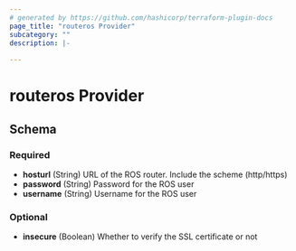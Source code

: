 ```yaml
---
# generated by https://github.com/hashicorp/terraform-plugin-docs
page_title: "routeros Provider"
subcategory: ""
description: |-
  
---
```


# routeros Provider





<!-- schema generated by tfplugindocs -->
## Schema

### Required

- **hosturl** (String) URL of the ROS router. Include the scheme (http/https)
- **password** (String) Password for the ROS user
- **username** (String) Username for the ROS user

### Optional

- **insecure** (Boolean) Whether to verify the SSL certificate or not
